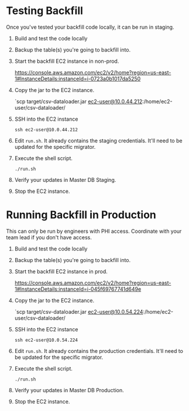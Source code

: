 # Testing Backfill
Once you've tested your backfill code locally, it can be run in staging.
1) Build and test the code locally
2) Backup the table(s) you're going to backfill into.
3) Start the backfill EC2 instance in non-prod.

    https://console.aws.amazon.com/ec2/v2/home?region=us-east-1#InstanceDetails:instanceId=i-0723a0b1017da5250
4) Copy the jar to the EC2 instance.

   `scp target/csv-dataloader.jar ec2-user@10.0.44.212:/home/ec2-user/csv-dataloader/
5) SSH into the EC2 instance

    `ssh ec2-user@10.0.44.212`
6) Edit `run.sh`. It already contains the staging credentials. It'll need to be updated for the specific migrator.
7) Execute the shell script.

    `./run.sh`
8) Verify your updates in Master DB Staging.
9) Stop the EC2 instance.

# Running Backfill in Production
This can only be run by engineers with PHI access. Coordinate with your team lead if you don't have access.
1) Build and test the code locally
2) Backup the table(s) you're going to backfill into.
3) Start the backfill EC2 instance in prod.

   https://console.aws.amazon.com/ec2/v2/home?region=us-east-1#InstanceDetails:instanceId=i-045f69767741d649e
4) Copy the jar to the EC2 instance.

   `scp target/csv-dataloader.jar ec2-user@10.0.54.224:/home/ec2-user/csv-dataloader/
5) SSH into the EC2 instance

   `ssh ec2-user@10.0.54.224`
6) Edit `run.sh`. It already contains the production credentials. It'll need to be updated for the specific migrator.
7) Execute the shell script.

   `./run.sh`
8) Verify your updates in Master DB Production.
9) Stop the EC2 instance.
